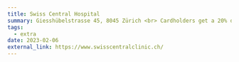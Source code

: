 ```yaml
---
title: Swiss Central Hospital
summary: Giesshübelstrasse 45, 8045 Zürich <br> Cardholders get a 20% discount
tags:
  - extra
date: 2023-02-06
external_link: https://www.swisscentralclinic.ch/
---
```

